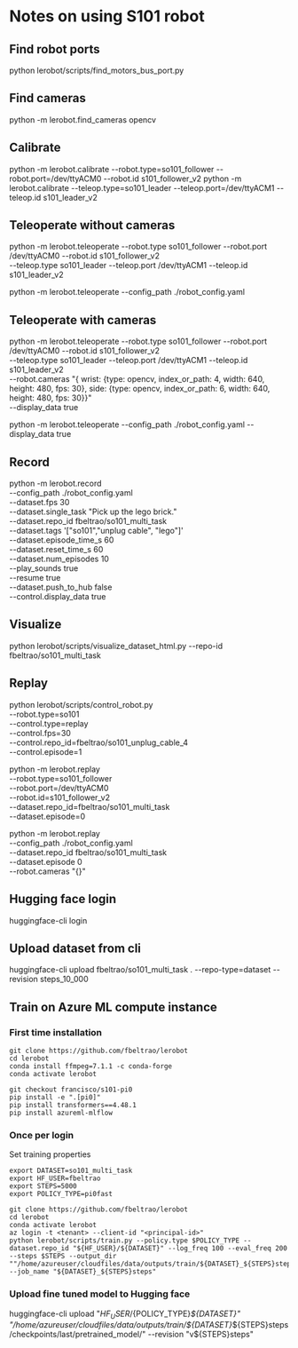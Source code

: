 # Notes on using S101 robot

## Find robot ports

python lerobot/scripts/find_motors_bus_port.py

## Find cameras

python -m lerobot.find_cameras opencv

## Calibrate

python -m lerobot.calibrate --robot.type=so101_follower --robot.port=/dev/ttyACM0  --robot.id s101_follower_v2
python -m lerobot.calibrate --teleop.type=so101_leader  --teleop.port=/dev/ttyACM1 --teleop.id s101_leader_v2

## Teleoperate without cameras

python -m lerobot.teleoperate --robot.type so101_follower --robot.port /dev/ttyACM0  --robot.id s101_follower_v2 \
    --teleop.type so101_leader  --teleop.port /dev/ttyACM1 --teleop.id s101_leader_v2

python -m lerobot.teleoperate --config_path ./robot_config.yaml

## Teleoperate with cameras

python -m lerobot.teleoperate --robot.type so101_follower --robot.port /dev/ttyACM0  --robot.id s101_follower_v2 \
    --teleop.type so101_leader  --teleop.port /dev/ttyACM1 --teleop.id s101_leader_v2 \
    --robot.cameras "{ wrist: {type: opencv, index_or_path: 4, width: 640, height: 480, fps: 30}, side: {type: opencv, index_or_path: 6, width: 640, height: 480, fps: 30}}" \
    --display_data true

python -m lerobot.teleoperate --config_path ./robot_config.yaml --display_data true

## Record


python -m lerobot.record \
    --config_path ./robot_config.yaml \
    --dataset.fps 30 \
    --dataset.single_task "Pick up the lego brick." \
    --dataset.repo_id fbeltrao/so101_multi_task \
    --dataset.tags '["so101","unplug cable", "lego"]' \
    --dataset.episode_time_s 60 \
    --dataset.reset_time_s 60 \
    --dataset.num_episodes 10 \
    --play_sounds true \
    --resume true \
    --dataset.push_to_hub false \
    --control.display_data true

## Visualize

python lerobot/scripts/visualize_dataset_html.py --repo-id fbeltrao/so101_multi_task

## Replay

python lerobot/scripts/control_robot.py \
  --robot.type=so101 \
  --control.type=replay \
  --control.fps=30 \
  --control.repo_id=fbeltrao/so101_unplug_cable_4 \
  --control.episode=1



python -m lerobot.replay \
    --robot.type=so101_follower \
    --robot.port=/dev/ttyACM0 \
    --robot.id=s101_follower_v2 \
    --dataset.repo_id=fbeltrao/so101_multi_task \
    --dataset.episode=0

python -m lerobot.replay \
    --config_path ./robot_config.yaml \
    --dataset.repo_id fbeltrao/so101_multi_task \
    --dataset.episode 0 \
    --robot.cameras "{}"

## Hugging face login

huggingface-cli login

## Upload dataset from cli

huggingface-cli upload fbeltrao/so101_multi_task . --repo-type=dataset --revision steps_10_000

## Train on Azure ML compute instance

### First time installation

```plain
git clone https://github.com/fbeltrao/lerobot
cd lerobot
conda install ffmpeg=7.1.1 -c conda-forge
conda activate lerobot

git checkout francisco/s101-pi0
pip install -e ".[pi0]"
pip install transformers==4.48.1
pip install azureml-mlflow
```

### Once per login

Set training properties

```plain
export DATASET=so101_multi_task
export HF_USER=fbeltrao
export STEPS=5000
export POLICY_TYPE=pi0fast
```

```plain
git clone https://github.com/fbeltrao/lerobot
cd lerobot
conda activate lerobot
az login -t <tenant> --client-id "<principal-id>"
python lerobot/scripts/train.py --policy.type $POLICY_TYPE --dataset.repo_id "${HF_USER}/${DATASET}" --log_freq 100 --eval_freq 200 --steps $STEPS --output_dir ""/home/azureuser/cloudfiles/data/outputs/train/${DATASET}_${STEPS}steps" --job_name "${DATASET}_${STEPS}steps"
```

### Upload fine tuned model to Hugging face

huggingface-cli upload "${HF_USER}/${POLICY_TYPE}_${DATASET}" "/home/azureuser/cloudfiles/data/outputs/train/${DATASET}_${STEPS}steps/checkpoints/last/pretrained_model/" --revision "v${STEPS}steps"
